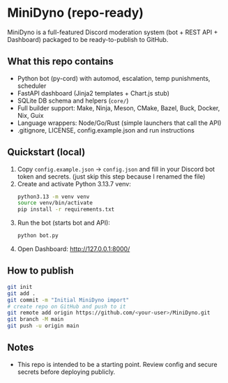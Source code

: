 # MiniDyno (repo-ready)
MiniDyno is a full-featured Discord moderation system (bot + REST API + Dashboard) packaged to be ready-to-publish to GitHub.

## What this repo contains
- Python bot (py-cord) with automod, escalation, temp punishments, scheduler
- FastAPI dashboard (Jinja2 templates + Chart.js stub)
- SQLite DB schema and helpers (`core/`)
- Full builder support: Make, Ninja, Meson, CMake, Bazel, Buck, Docker, Nix, Guix
- Language wrappers: Node/Go/Rust (simple launchers that call the API)
- .gitignore, LICENSE, config.example.json and run instructions

## Quickstart (local)
1. Copy `config.example.json` → `config.json` and fill in your Discord bot token and secrets. (just skip this step because I renamed the file)
2. Create and activate Python 3.13.7 venv:
   ```bash
   python3.13 -m venv venv
   source venv/bin/activate
   pip install -r requirements.txt
   ```
3. Run the bot (starts bot and API):
   ```bash
   python bot.py
   ```
4. Open Dashboard: http://127.0.0.1:8000/

## How to publish
```bash
git init
git add .
git commit -m "Initial MiniDyno import"
# create repo on GitHub and push to it
git remote add origin https://github.com/<your-user>/MiniDyno.git
git branch -M main
git push -u origin main
```

## Notes
- This repo is intended to be a starting point. Review config and secure secrets before deploying publicly.
